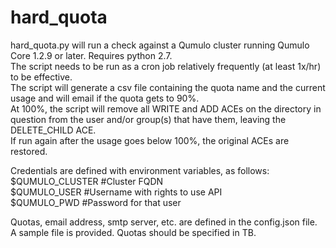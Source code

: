 # hard_quota
hard_quota.py will run a check against a Qumulo cluster running Qumulo Core 1.2.9 or later. Requires python 2.7.   
The script needs to be run as a cron job relatively frequently (at least 1x/hr) to be effective.   
The script will generate a csv file containing the quota name and the current usage and will email if the quota gets to 90%.  
At 100%, the script will remove all WRITE and ADD ACEs on the directory in question from the user and/or group(s) that have them, leaving the DELETE_CHILD ACE.  
If run again after the usage goes below 100%, the original ACEs are restored. 

Credentials are defined with environment variables, as follows:  
$QUMULO_CLUSTER  #Cluster FQDN  
$QUMULO_USER     #Username with rights to use API  
$QUMULO_PWD      #Password for that user  
  
Quotas, email address, smtp server, etc. are defined in the config.json file. A sample file is provided. Quotas should be specified in TB. 
 
